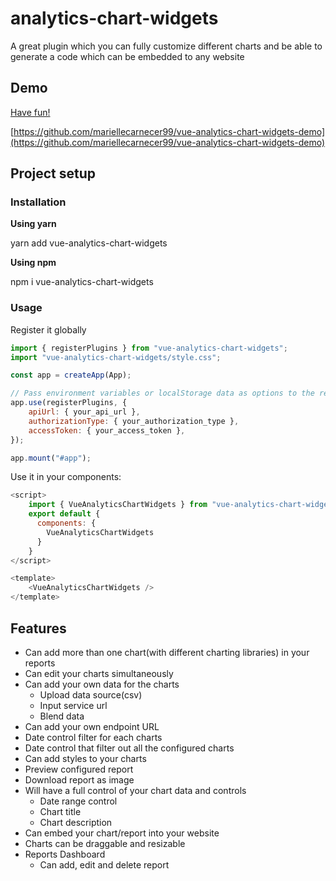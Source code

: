 # analytics-chart-widgets

A great plugin which you can fully customize different charts and be able to generate a code which can be embedded to any website

## Demo

[Have fun!](https://vue-analytics-chart-widgets-demo.vercel.app)

[https://github.com/mariellecarnecer99/vue-analytics-chart-widgets-demo](https://github.com/mariellecarnecer99/vue-analytics-chart-widgets-demo)

## Project setup

### Installation

**Using yarn**

yarn add vue-analytics-chart-widgets

**Using npm**

npm i vue-analytics-chart-widgets

### Usage

Register it globally

```js
import { registerPlugins } from "vue-analytics-chart-widgets";
import "vue-analytics-chart-widgets/style.css";

const app = createApp(App);

// Pass environment variables or localStorage data as options to the registerPlugins function
app.use(registerPlugins, {
	apiUrl: { your_api_url },
	authorizationType: { your_authorization_type },
	accessToken: { your_access_token },
});

app.mount("#app");
```

Use it in your components:

```js
<script>
    import { VueAnalyticsChartWidgets } from "vue-analytics-chart-widgets";
    export default {
      components: {
        VueAnalyticsChartWidgets
      }
    }
</script>

<template>
    <VueAnalyticsChartWidgets />
</template>
```

## Features

- Can add more than one chart(with different charting libraries) in your reports
- Can edit your charts simultaneously
- Can add your own data for the charts
  - Upload data source(csv)
  - Input service url
  - Blend data
- Can add your own endpoint URL
- Date control filter for each charts
- Date control that filter out all the configured charts
- Can add styles to your charts
- Preview configured report
- Download report as image
- Will have a full control of your chart data and controls
  - Date range control
  - Chart title
  - Chart description
- Can embed your chart/report into your website
- Charts can be draggable and resizable
- Reports Dashboard
  - Can add, edit and delete report
